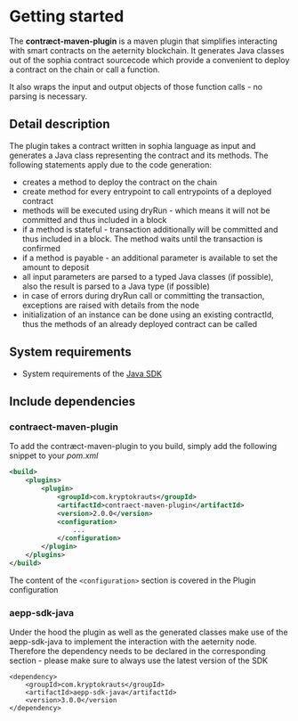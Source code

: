 # Getting started

The **contræct-maven-plugin** is a maven plugin that simplifies interacting with smart contracts on the aeternity blockchain. It generates Java classes out of the sophia contract sourcecode which provide a convenient to deploy a contract on the chain or call a function.

It also wraps the input and output objects of those function calls - no parsing is necessary.

## Detail description

The plugin takes a contract written in sophia language as input and generates a Java class representing the contract and its methods. The following statements apply due to the code generation:

- creates a method to deploy the contract on the chain
- create method for every entrypoint to call entrypoints of a deployed contract
- methods will be executed using dryRun - which means it will not be committed and thus included in a block
- if a method is stateful - transaction additionally will be committed and thus included in a block. The method waits until the transaction is confirmed
- if a method is payable - an additional parameter is available to set the amount to deposit
- all input parameters are parsed to a typed Java classes (if possible),
also the result is parsed to a Java type (if possible)
- in case of errors during dryRun call or committing the transaction, exceptions are raised with details from the node
- initialization of an instance can be done using an existing contractId, thus the methods of an already deployed contract can be called

## System requirements

- System requirements of the [Java SDK](https://kryptokrauts.github.io/aepp-sdk-java/v3.0.0/index.html#system-requirements)


## Include dependencies

### contraect-maven-plugin

To add the contræct-maven-plugin to you build, simply add the following snippet to your *pom.xml*

```xml
<build>
	<plugins>
		<plugin>
			<groupId>com.kryptokrauts</groupId>
			<artifactId>contraect-maven-plugin</artifactId>
			<version>2.0.0</version>
			<configuration>
				...
			</configuration>
		</plugin>
	</plugins>
</build>
```
The content of the `<configuration>` section is covered in the Plugin configuration

### aepp-sdk-java

Under the hood the plugin as well as the generated classes make use of the aepp-sdk-java to implement the interaction with the aeternity node. Therefore the dependency needs to be declared in the corresponding section - please make sure to always use the latest version of the SDK

```
<dependency>
	<groupId>com.kryptokrauts</groupId>
	<artifactId>aepp-sdk-java</artifactId>
	<version>3.0.0</version
</dependency>
```
